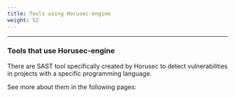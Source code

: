 ```yaml
---
title: Tools using Horusec-engine
weight: 52
---
```


---

### Tools that use Horusec-engine 

There are SAST tool specifically created by Horusec to detect vulnerabilities in projects with a specific programming language. 

See more about them in the following pages:
